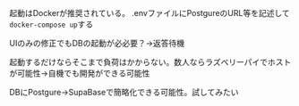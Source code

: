 起動はDockerが推奨されている。
.envファイルにPostgureのURL等を記述して`docker-compose up`する

UIのみの修正でもDBの起動が必必要？→返答待機

起動するだけならそこまで負荷はかからない。数人ならラズベリーパイでホストが可能性→自機でも開発ができる可能性

DBにPostgure→SupaBaseで簡略化できる可能性。試してみたい